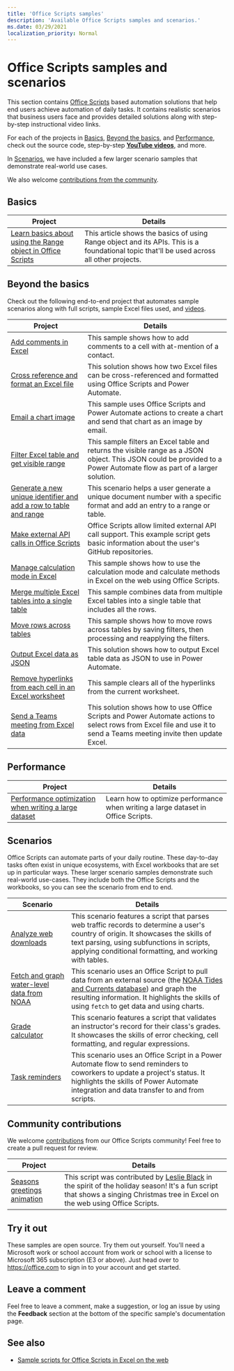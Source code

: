 ```yaml
---
title: 'Office Scripts samples'
description: 'Available Office Scripts samples and scenarios.'
ms.date: 03/29/2021
localization_priority: Normal
---
```


# Office Scripts samples and scenarios

This section contains [Office Scripts](../../overview/excel.md) based automation solutions that help end users achieve automation of daily tasks. It contains realistic scenarios that business users face and provides detailed solutions along with step-by-step instructional video links.

For each of the projects in [Basics](#basics), [Beyond the basics](#beyond-the-basics), and [Performance](#performance), check out the source code, step-by-step [**YouTube videos**](https://www.youtube.com/playlist?list=PLr3zVPZrMOUMl88fs8uc2GGAePRnNe6m0), and more.

In [Scenarios](#scenarios), we have included a few larger scenario samples that demonstrate real-world use cases.

We also welcome [contributions from the community](#community-contributions).

## Basics

| Project | Details |
|---------|---------|
| [Learn basics about using the Range object in Office Scripts](range-basics.md) | This article shows the basics of using Range object and its APIs. This is a foundational topic that'll be used across all other projects. |

## Beyond the basics

Check out the following end-to-end project that automates sample scenarios along with full scripts, sample Excel files used, and [videos](https://www.youtube.com/playlist?list=PLr3zVPZrMOUMl88fs8uc2GGAePRnNe6m0).

| Project | Details |
|---------|---------|
| [Add comments in Excel](add-excel-comments.md) | This sample shows how to add comments to a cell with at-mention of a contact. |
| [Cross reference and format an Excel file](excel-cross-reference.md) | This solution shows how two Excel files can be cross-referenced and formatted using Office Scripts and Power Automate. |
| [Email a chart image](email-chart-image.md) | This sample uses Office Scripts and Power Automate actions to create a chart and send that chart as an image by email. |
| [Filter Excel table and get visible range](filter-table-get-visible-range.md) | This sample filters an Excel table and returns the visible range as a JSON object. This JSON could be provided to a Power Automate flow as part of a larger solution. |
| [Generate a new unique identifier and add a row to table and range](document-number-generator.md)  | This scenario helps a user generate a unique document number with a specific format and add an entry to a range or table. |
| [Make external API calls in Office Scripts](external-calls.md) | Office Scripts allow limited external API call support. This example script gets basic information about the user's GitHub repositories. |
| [Manage calculation mode in Excel](excel-calculation.md) | This sample shows how to use the calculation mode and calculate methods in Excel on the web using Office Scripts. |
| [Merge multiple Excel tables into a single table](copy-tables-combine.md) | This sample combines data from multiple Excel tables into a single table that includes all the rows. |
| [Move rows across tables](move-rows-across-tables.md) | This sample shows how to move rows across tables by saving filters, then processing and reapplying the filters. |
| [Output Excel data as JSON](get-table-data.md) | This solution shows how to output Excel table data as JSON to use in Power Automate. |
| [Remove hyperlinks from each cell in an Excel worksheet](remove-hyperlinks-from-cells.md) | This sample clears all of the hyperlinks from the current worksheet. |
| [Send a Teams meeting from Excel data](send-teams-invite-from-excel-data.md) | This solution shows how to use Office Scripts and Power Automate actions to select rows from Excel file and use it to send a Teams meeting invite then update Excel. |

## Performance

| Project | Details |
|---------|---------|
| [Performance optimization when writing a large dataset](write-large-dataset.md) | Learn how to optimize performance when writing a large dataset in Office Scripts. |

## Scenarios

Office Scripts can automate parts of your daily routine. These day-to-day tasks often exist in unique ecosystems, with Excel workbooks that are set up in particular ways. These larger scenario samples demonstrate such real-world use-cases. They include both the Office Scripts and the workbooks, so you can see the scenario from end to end.

| Scenario | Details |
|---------|---------|
| [Analyze web downloads](../scenarios/analyze-web-downloads.md) | This scenario features a script that parses web traffic records to determine a user's country of origin. It showcases the skills of text parsing, using subfunctions in scripts, applying conditional formatting, and working with tables. |
| [Fetch and graph water-level data from NOAA](../scenarios/noaa-data-fetch.md) | This scenario uses an Office Script to pull data from an external source (the [NOAA Tides and Currents database](https://tidesandcurrents.noaa.gov/)) and graph the resulting information. It highlights the skills of using `fetch` to get data and using charts. |
| [Grade calculator](../scenarios/grade-calculator.md) | This scenario features a script that validates an instructor's record for their class's grades. It showcases the skills of error checking, cell formatting, and regular expressions. |
| [Task reminders](../scenarios/task-reminders.md) | This scenario uses an Office Script in a Power Automate flow to send reminders to coworkers to update a project's status. It highlights the skills of Power Automate integration and data transfer to and from scripts. |

## Community contributions

We welcome [contributions](https://github.com/OfficeDev/office-scripts-docs/blob/master/Contributing.md) from our Office Scripts community! Feel free to create a pull request for review.

| Project | Details |
|---------|---------|
| [Seasons greetings animation](community-seasons-greetings.md) | This script was contributed by [Leslie Black](https://www.linkedin.com/in/lesblackconsultant/) in the spirit of the holiday season! It's a fun script that shows a singing Christmas tree in Excel on the web using Office Scripts. |

## Try it out

These samples are open source. Try them out yourself. You'll need a Microsoft work or school account from work or school with a license to Microsoft 365 subscription (E3 or above). Just head over to https://office.com to sign in to your account and get started.

## Leave a comment

Feel free to leave a comment, make a suggestion, or log an issue by using the **Feedback** section at the bottom of the specific sample's documentation page.

## See also

- [Sample scripts for Office Scripts in Excel on the web](../excel-samples.md)
